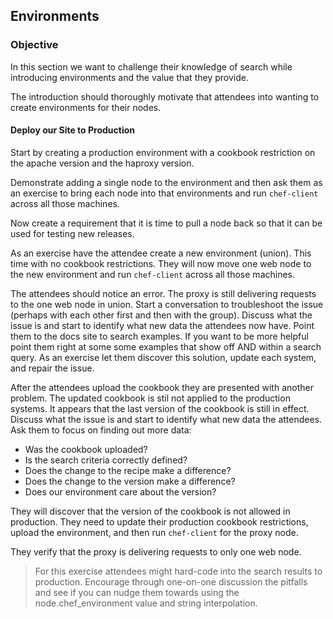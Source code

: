 ## Environments

### Objective

In this section we want to challenge their knowledge of search while introducing environments and the value that they provide.

The introduction should thoroughly motivate that attendees into wanting to create environments for their nodes.

#### Deploy our Site to Production

Start by creating a production environment with a cookbook restriction on the apache version and the haproxy version.

Demonstrate adding a single node to the environment and then ask them as an exercise to bring each node into that environments and run `chef-client` across all those machines.

Now create a requirement that it is time to pull a node back so that it can be used for testing new releases.

As an exercise have the attendee create a new environment (union). This time with no cookbook restrictions. They will now move one web node to the new environment and run `chef-client` across all those machines.

The attendees should notice an error. The proxy is still delivering requests to the one web node in union. Start a conversation to troubleshoot the issue (perhaps with each other first and then with the group). Discuss what the issue is and start to identify what new data the attendees now have. Point them to the docs site to search examples. If you want to be more helpful point them right at some some examples that show off AND within a search query. As an exercise let them discover this solution, update each system, and repair the issue. 

After the attendees upload the cookbook they are presented with another problem. The updated cookbook is stil not applied to the production systems. It appears that the last version of the cookbook is still in effect. Discuss what the issue is and start to identify what new data the attendees. Ask them to focus on finding out more data:

* Was the cookbook uploaded?
* Is the search criteria correctly defined?
* Does the change to the recipe make a difference?
* Does the change to the version make a difference?
* Does our environment care about the version?

They will discover that the version of the cookbook is not allowed in production. They need to update their production cookbook restrictions, upload the environment, and then run `chef-client` for the proxy node.

They verify that the proxy is delivering requests to only one web node.

> For this exercise attendees might hard-code into the search results to production. Encourage through one-on-one discussion the pitfalls and see if you can nudge them towards using the node.chef_environment value and string interpolation.